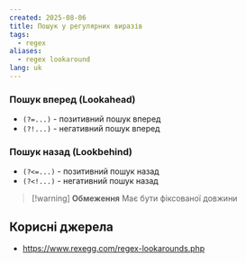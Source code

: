 ```yaml
---
created: 2025-08-06
title: Пошук у регулярних виразів
tags:
  - regex
aliases:
  - regex lookaround
lang: uk
---
```

### Пошук вперед (Lookahead)

- `(?=...)` - позитивний пошук вперед
- `(?!...)` - негативний пошук вперед

### Пошук назад (Lookbehind)

- `(?<=...)` - позитивний пошук назад
- `(?<!...)` - негативний пошук назад

> [!warning] **Обмеження**
> Має бути фіксованої довжини

## Корисні джерела

- https://www.rexegg.com/regex-lookarounds.php